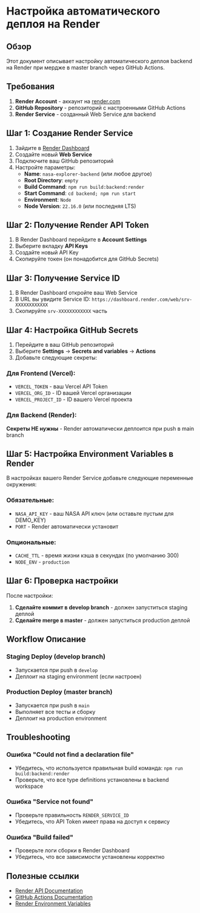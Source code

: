 # Настройка автоматического деплоя на Render

## Обзор

Этот документ описывает настройку автоматического деплоя backend на Render при мердже в master branch через GitHub Actions.

## Требования

1. **Render Account** - аккаунт на [render.com](https://render.com)
2. **GitHub Repository** - репозиторий с настроенными GitHub Actions
3. **Render Service** - созданный Web Service для backend

## Шаг 1: Создание Render Service

1. Зайдите в [Render Dashboard](https://dashboard.render.com)
2. Создайте новый **Web Service**
3. Подключите ваш GitHub репозиторий
4. Настройте параметры:
   - **Name**: `nasa-explorer-backend` (или любое другое)
   - **Root Directory**: `empty`
   - **Build Command**: `npm run build:backend:render`
   - **Start Command**: `cd backend; npm run start`
   - **Environment**: `Node`
   - **Node Version**: `22.16.0` (или последняя LTS)

## Шаг 2: Получение Render API Token

1. В Render Dashboard перейдите в **Account Settings**
2. Выберите вкладку **API Keys**
3. Создайте новый API Key
4. Скопируйте токен (он понадобится для GitHub Secrets)

## Шаг 3: Получение Service ID

1. В Render Dashboard откройте ваш Web Service
2. В URL вы увидите Service ID: `https://dashboard.render.com/web/srv-XXXXXXXXXXXX`
3. Скопируйте `srv-XXXXXXXXXXXX` часть

## Шаг 4: Настройка GitHub Secrets

1. Перейдите в ваш GitHub репозиторий
2. Выберите **Settings** → **Secrets and variables** → **Actions**
3. Добавьте следующие секреты:

### Для Frontend (Vercel):
- `VERCEL_TOKEN` - ваш Vercel API Token
- `VERCEL_ORG_ID` - ID вашей Vercel организации
- `VERCEL_PROJECT_ID` - ID вашего Vercel проекта

### Для Backend (Render):
**Секреты НЕ нужны** - Render автоматически деплоится при push в main branch

## Шаг 5: Настройка Environment Variables в Render

В настройках вашего Render Service добавьте следующие переменные окружения:

### Обязательные:
- `NASA_API_KEY` - ваш NASA API ключ (или оставьте пустым для DEMO_KEY)
- `PORT` - Render автоматически установит

### Опциональные:
- `CACHE_TTL` - время жизни кэша в секундах (по умолчанию 300)
- `NODE_ENV` - `production`

## Шаг 6: Проверка настройки

После настройки:

1. **Сделайте коммит в develop branch** - должен запуститься staging деплой
2. **Сделайте merge в master** - должен запуститься production деплой

## Workflow Описание

### Staging Deploy (develop branch)
- Запускается при push в `develop`
- Деплоит на staging environment (если настроен)

### Production Deploy (master branch)
- Запускается при push в `main`
- Выполняет все тесты и сборку
- Деплоит на production environment

## Troubleshooting

### Ошибка "Could not find a declaration file"
- Убедитесь, что используется правильная build команда: `npm run build:backend:render`
- Проверьте, что все type definitions установлены в backend workspace

### Ошибка "Service not found"
- Проверьте правильность `RENDER_SERVICE_ID`
- Убедитесь, что API Token имеет права на доступ к сервису

### Ошибка "Build failed"
- Проверьте логи сборки в Render Dashboard
- Убедитесь, что все зависимости установлены корректно

## Полезные ссылки

- [Render API Documentation](https://render.com/docs/api)
- [GitHub Actions Documentation](https://docs.github.com/en/actions)
- [Render Environment Variables](https://render.com/docs/environment-variables)

